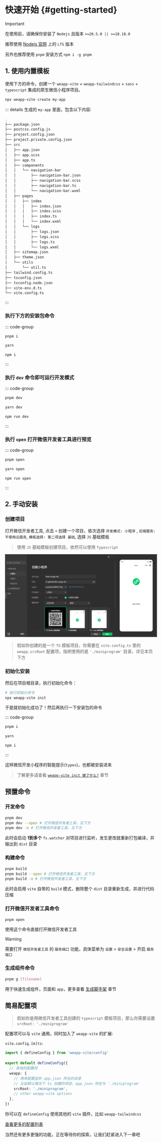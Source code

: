 # 快速开始 {#getting-started}

> [!IMPORTANT]
> 在使用前，请确保你安装了 `Nodejs` 且版本 `>=20.5.0 || >=18.18.0`
>
> 推荐使用 [Nodejs 官网](https://nodejs.org/) 上的 `LTS` 版本
>
> 另外也推荐使用 `pnpm` 安装方式 `npm i -g pnpm`

## 1. 使用内置模板

使用下方的命令，创建一个 `weapp-vite` + `weapp-tailwindcss` + `sass` + `typescript` 集成的原生微信小程序项目。

```bash
npx weapp-vite create my-app
```

::: details 生成的 `my-app` 里面，包含以下内容:

```bash
.
├── package.json
├── postcss.config.js
├── project.config.json
├── project.private.config.json
├── src
│   ├── app.json
│   ├── app.scss
│   ├── app.ts
│   ├── components
│   │   └── navigation-bar
│   │       ├── navigation-bar.json
│   │       ├── navigation-bar.scss
│   │       ├── navigation-bar.ts
│   │       └── navigation-bar.wxml
│   ├── pages
│   │   ├── index
│   │   │   ├── index.json
│   │   │   ├── index.scss
│   │   │   ├── index.ts
│   │   │   └── index.wxml
│   │   └── logs
│   │       ├── logs.json
│   │       ├── logs.scss
│   │       ├── logs.ts
│   │       └── logs.wxml
│   ├── sitemap.json
│   ├── theme.json
│   └── utils
│       └── util.ts
├── tailwind.config.ts
├── tsconfig.json
├── tsconfig.node.json
├── vite-env.d.ts
└── vite.config.ts
```

:::

### 执行下方的安装包命令

::: code-group

```bash [pnpm]
pnpm i
```

```bash [yarn]
yarn
```

```bash [npm]
npm i
```

:::

### 执行 `dev` 命令即可运行开发模式

::: code-group

```bash [pnpm]
pnpm dev
```

```bash [yarn]
yarn dev
```

```bash [npm]
npm run dev
```

:::

### 执行 `open` 打开微信开发者工具进行预览

::: code-group

```bash [pnpm]
pnpm open
```

```bash [yarn]
yarn open
```

```bash [npm]
npm run open
```

:::

## 2. 手动安装

### 创建项目

打开微信开发者工具, 点击 `+` 创建一个项目，依次选择 `开发模式: 小程序` , `后端服务: 不使用云服务`, `模板选择: 第二项选择 基础`, 选择 `JS` 基础模板

> 使用 `JS` 基础模板创建项目，依然可以使用 `Typescript`

![](../images/create-project.png)

> 假如你创建的是一个 `TS` 模板项目，你需要在 `vite.config.ts` 里的 `weapp.srcRoot` 配置项，指明使用的是 `'./miniprogram'` 目录，详见本页下方

### 初始化安装

然后在项目根目录，执行初始化命令：

```sh
# 执行初始化命令
npx weapp-vite init
```

于是就初始化成功了！然后再执行一下安装包的命令

::: code-group

```bash [pnpm]
pnpm i
```

```bash [yarn]
yarn
```

```bash [npm]
npm i
```

:::

这样微信开发小程序的智能提示(`types`)，也都被安装进来

> 了解更多请查看 [`weapp-vite init 做了什么?`](/deep/init) 章节

## 预置命令

### 开发命令

```sh
pnpm dev
pnpm dev --open # 打开微信开发者工具，见下方
pnpm dev -o # 打开微信开发者工具，见下方
```

此时会启动 **1到多个** `fs.watcher` 对项目进行监听，发生更改就重新打包编译，并输出到 `dist` 目录

### 构建命令

```sh
pnpm build
pnpm build --open # 打开微信开发者工具，见下方
pnpm build -o # 打开微信开发者工具，见下方
```

此时会启用 `vite` 自带的 `build` 模式，删除整个 `dist` 目录重新生成，并进行代码压缩

### 打开微信开发者工具命令

```sh
pnpm open
```

使用这个命令直接打开微信开发者工具

> [!Warning]
> 需要打开 `微信开发者工具` 的 `服务端口` 功能，具体菜单为 `设置` > `安全设置` > 开启 `服务端口`

### 生成组件命令

```sh
pnpm g [filename]
```

用于快速生成组件，页面和 `app`，更多查看 [生成脚手架](/guide/generate) 章节

## 简易配置项

> 假如你是用微信开发者工具创建的 `typescript` 模板项目，那么你需要设置 `srcRoot: './miniprogram'`

配置项可以与 `vite` 通用，同时加入了 `weapp-vite` 的扩展:

`vite.config.[m]ts`:

```ts
import { defineConfig } from 'weapp-vite/config'

export default defineConfig({
  // 其他的配置同
  weapp: {
    // 用来配置监听 app.json 所在的目录
    // 比如默认情况下 ts 创建的项目，app.json 所在为 './miniprogram'
    srcRoot: './miniprogram',
    // other weapp-vite options
  },
})
```

你可以在 `defineConfig` 使用其他的 `vite` 插件，比如 `weapp-tailwindcss`

[查看更多的配置列表](/config/)

当然还有更多更强的功能，正在等待你的探索，让我们赶紧进入下一章吧
